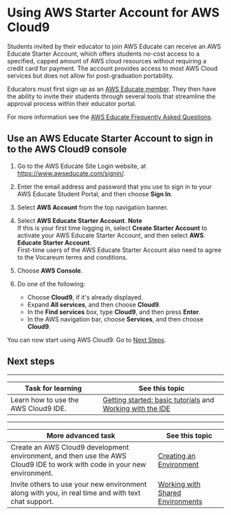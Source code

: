 # Using AWS Starter Account for AWS Cloud9<a name="setup-student"></a>

Students invited by their educator to join AWS Educate can receive an AWS Educate Starter Account, which offers students no\-cost access to a specified, capped amount of AWS cloud resources without requiring a credit card for payment\. The account provides access to most AWS Cloud services but does not allow for post\-graduation portability\.

Educators must first sign up as an [AWS Educate member](https://www.awseducate.com/registration)\. They then have the ability to invite their students through several tools that streamline the approval process within their educator portal\.

For more information see the [AWS Educate Frequently Asked Questions](https://aws.amazon.com/education/awseducate/aws-educate-faqs/)\.

## Use an AWS Educate Starter Account to sign in to the AWS Cloud9 console<a name="setup-student-sign-in-ide"></a>

1. Go to the AWS Educate Site Login website, at [https://www\.awseducate\.com/signin/](https://www.awseducate.com/signin/)\.

1. Enter the email address and password that you use to sign in to your AWS Educate Student Portal, and then choose **Sign In**\.

1. Select **AWS Account** from the top navigation banner\.

1. Select **AWS Educate Starter Account**\.
**Note**  
If this is your first time logging in, select **Create Starter Account** to activate your AWS Educate Starter Account, and then select **AWS Educate Starter Account**\.  
First\-time users of the AWS Educate Starter Account also need to agree to the Vocareum terms and conditions\.

1. Choose **AWS Console**\.

1. Do one of the following:
   + Choose **Cloud9**, if it's already displayed\.
   + Expand **All services**, and then choose **Cloud9**\.
   + In the **Find services** box, type **Cloud9**, and then press **Enter**\.
   + In the AWS navigation bar, choose **Services**, and then choose **Cloud9**\.

You can now start using AWS Cloud9\. Go to [Next Steps](#setup-student-next-steps)\.

## Next steps<a name="setup-student-next-steps"></a>


****  

|  **Task for learning**  |  **See this topic**  | 
| --- | --- | 
|  Learn how to use the AWS Cloud9 IDE\.  |   [Getting started: basic tutorials](tutorials-basic.md) and [Working with the IDE](ide.md)   | 


****  

|  **More advanced task**  |  **See this topic**  | 
| --- | --- | 
|  Create an AWS Cloud9 development environment, and then use the AWS Cloud9 IDE to work with code in your new environment\.  |   [Creating an Environment](create-environment.md)   | 
|  Invite others to use your new environment along with you, in real time and with text chat support\.  |   [Working with Shared Environments](share-environment.md)   | 